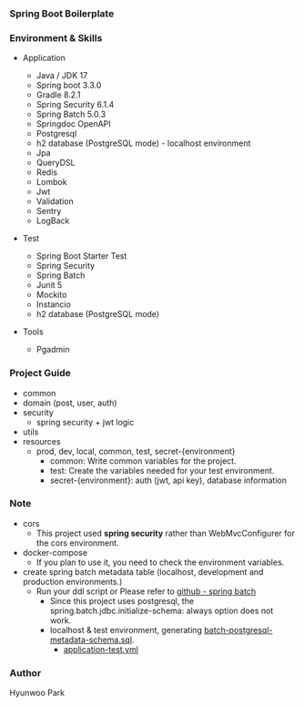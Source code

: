 ### Spring Boot Boilerplate

### Environment & Skills

- Application
  - Java / JDK 17
  - Spring boot 3.3.0
  - Gradle 8.2.1
  - Spring Security 6.1.4
  - Spring Batch 5.0.3
  - Springdoc OpenAPI
  - Postgresql
  - h2 database (PostgreSQL mode) - localhost environment
  - Jpa
  - QueryDSL
  - Redis
  - Lombok
  - Jwt
  - Validation
  - Sentry
  - LogBack

- Test
  - Spring Boot Starter Test
  - Spring Security
  - Spring Batch
  - Junit 5
  - Mockito
  - Instancio
  - h2 database (PostgreSQL mode)

- Tools
  - Pgadmin

### Project Guide

- common
- domain (post, user, auth)
- security
  - spring security + jwt logic
- utils
- resources
  - prod, dev, local, common, test, secret-{environment}
    - common: Write common variables for the project.
    - test: Create the variables needed for your test environment.
    - secret-{environment}: auth (jwt, api key), database information

### Note
- cors
  - This project used **spring security** rather than WebMvcConfigurer for the cors environment.
- docker-compose
  - If you plan to use it, you need to check the environment variables.
- create spring batch metadata table (localhost, development and production environments.)
  - Run your ddl script or Please refer to [github - spring batch ](https://github.com/spring-projects/spring-batch/blob/5.0.x/spring-batch-core/src/main/resources/org/springframework/batch/core/schema-postgresql.sql)
    - Since this project uses postgresql, the spring.batch.jdbc.initialize-schema: always option does not work.
    - localhost & test environment, generating [batch-postgresql-metadata-schema.sql](src/main/resources/sql/batch-postgresql-metadata-schema.sql).
      - [application-test.yml](src/main/resources/application-test.yml)


### Author
Hyunwoo Park
